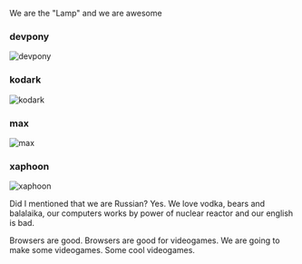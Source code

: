 We are the "Lamp" and we are awesome

### devpony ###
![devpony](http://habrastorage.org/files/9a2/51b/82f/9a251b82f1694043b9245f5f0ccbad92.jpg)
### kodark ###
![kodark](http://habrastorage.org/files/5fc/5e4/8ba/5fc5e48ba4804bfd88c53d2c025cf9ad.jpg)
### max ###
![max](http://habrastorage.org/files/5f5/a13/35b/5f5a1335bbb947b28acf73895e658a81.jpg)
### xaphoon ###
![xaphoon](http://habrastorage.org/files/f21/d27/ca8/f21d27ca893944889195e1f99f2a4c0d.jpg)

Did I mentioned that we are Russian? Yes. We love vodka, bears and balalaika, our computers works by power of nuclear reactor and our english is bad. 

Browsers are good. Browsers are good for videogames. We are going to make some videogames. Some cool videogames.
